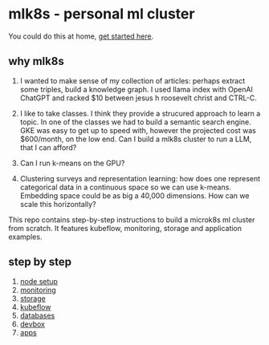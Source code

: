 # mlk8s - personal ml cluster
You could do this at home, [get started here](/docs/devbox/devbox.md).
## why mlk8s
1. I wanted to make sense of my collection of articles: perhaps extract some triples, build a knowledge graph. I used llama index with OpenAI ChatGPT and racked $10 between jesus h roosevelt christ and CTRL-C. 

2. I like to take classes. I think they provide a strucured approach to learn a topic. In one of the classes we had to build a semantic search engine. GKE was easy to get up to speed with, however the projected cost was $600/month, on the low end.
Can I build a mlk8s cluster to run a LLM, that I can afford?

3. Can I run k-means on the GPU?

4. Clustering surveys and representation learning: how does one represent categorical data in a continuous space so we can use k-means. Embedding space could be as big a 40,000 dimensions. How can we scale this horizontally? 

This repo contains step-by-step instructions to build a microk8s ml cluster from scratch. It features kubeflow, monitoring, storage and application examples.

## step by step
1. [node setup](/docs/node-setup/node-setup.md)
2. [monitoring](/docs/monitoring/monitoring.md)
3. [storage](/docs/storage/storage.md)
4. [kubeflow](/docs/kubeflow/kubeflow.md)
5. [databases](/docs/databases/databases.md)
5. [devbox](/docs/devbox/devbox.md)
6. [apps](/docs/apps/apps.md)

